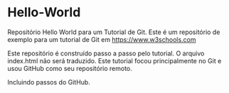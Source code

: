 # Hello-World
Repositório Hello World para um Tutorial de Git.
Este é um repositório de exemplo para um tutorial de Git em https://www.w3schools.com

Este repositório é construído passo a passo pelo tutorial.
O arquivo index.html não será traduzido.
Este tutorial focou principalmente no Git e usou GitHub como seu repositório remoto.

Incluindo passos do GitHub.